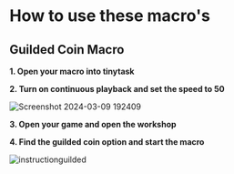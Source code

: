 # How to use these macro's

## Guilded Coin Macro

**1. Open your macro into tinytask**

**2. Turn on continuous playback and set the speed to 50**

![Screenshot 2024-03-09 192409](https://github.com/DRZZ40000/Sol-Rng-Macros/assets/162851506/e9177619-6f5f-4686-9b38-8a1f5943263f)

**3. Open your game and open the workshop**

**4. Find the guilded coin option and start the macro**

![instructionguilded](https://github.com/DRZZ40000/Sol-Rng-Macros/assets/162851506/34cff6e4-2d5e-4cfe-b3e2-d0f2dae65856)
